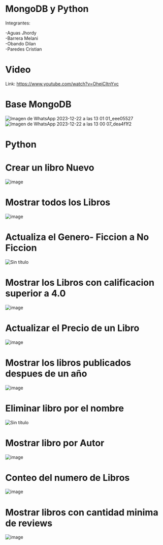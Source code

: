 # MongoDB y Python 

Integrantes: 

  -Aguas Jhordy                                                                                                                                                   
  -Barrera Melani                                                                                                                                                 
  -Obando Dilan                                                                                                                                                   
  -Paredes Cristian

   # Video 

   Link: https://www.youtube.com/watch?v=OhejCItnYvc

   
  # Base MongoDB
  
![Imagen de WhatsApp 2023-12-22 a las 13 01 01_eee05527](https://github.com/Cristiann-Paredes/MongoDB-y-Python/assets/117744113/6b4f8ad4-f093-4e50-97ba-f2a7d5665ad7)
![Imagen de WhatsApp 2023-12-22 a las 13 00 07_dea4f1f2](https://github.com/Cristiann-Paredes/MongoDB-y-Python/assets/117744113/eab3a75c-fdcf-40a2-a3ae-c38f95bcb381)

 # Python

 
 # Crear un libro Nuevo
 
  ![image](https://github.com/Cristiann-Paredes/MongoDB-y-Python/assets/117744113/2b4af71c-7e27-46bd-9901-856767b0e464)

 # Mostrar todos los Libros

 ![image](https://github.com/Cristiann-Paredes/MongoDB-y-Python/assets/117744113/807f4a9c-52bc-4820-81e4-ed7e0b044f95)

 # Actualiza el Genero- Ficcion a No Ficcion
 
 ![Sin título](https://github.com/Cristiann-Paredes/MongoDB-y-Python/assets/117744113/aeec6253-d272-46fa-8b10-1e44a8b8ade8)
 
 # Mostrar los Libros con calificacion superior a 4.0

![image](https://github.com/Cristiann-Paredes/MongoDB-y-Python/assets/117744113/1fe75620-791e-40f8-be8f-81450b5aba16)

# Actualizar el Precio de un Libro

![image](https://github.com/Cristiann-Paredes/MongoDB-y-Python/assets/117744113/f467e8d6-5949-42f0-9edc-ff09a58a8545)

# Mostrar los libros publicados despues de un año

![image](https://github.com/Cristiann-Paredes/MongoDB-y-Python/assets/117744113/f02eccd6-011f-44c0-bd1c-cadf4a8247a6)

# Eliminar libro por el nombre

![Sin título](https://github.com/Cristiann-Paredes/MongoDB-y-Python/assets/117744113/250b803e-5a7c-427f-bd50-2912354d7b12)

# Mostrar libro por Autor

![image](https://github.com/Cristiann-Paredes/MongoDB-y-Python/assets/117744113/3b7ef338-4ffb-4a6c-b1a6-197d0bf5f438)

# Conteo del numero de Libros

![image](https://github.com/Cristiann-Paredes/MongoDB-y-Python/assets/117744113/1f3e5f15-15ba-463b-ae0e-199fe74e50b7)

# Mostrar libros con cantidad minima de reviews

![image](https://github.com/Cristiann-Paredes/MongoDB-y-Python/assets/117744113/74f09f75-f7d1-484c-9d42-daa1bb35f177)






